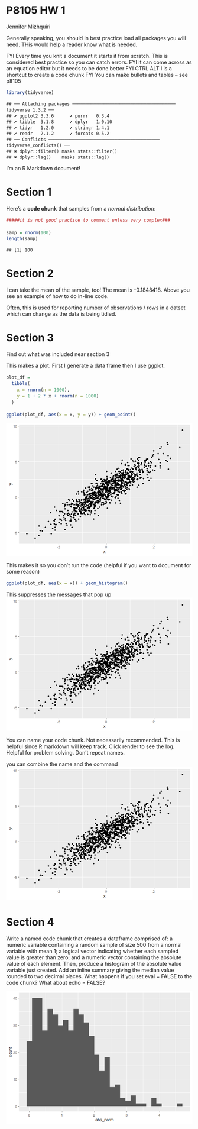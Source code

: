 P8105 HW 1
================
Jennifer Mizhquiri

Generally speaking, you should in best practice load all packages you
will need. THis would help a reader know what is needed.

FYI Every time you knit a document it starts it from scratch. This is
considered best practice so you can catch errors. FYI it can come across
as an equation editor but it needs to be done better FYI CTRL ALT I is a
shortcut to create a code chunk FYI You can make bullets and tables –
see p8105

``` r
library(tidyverse)
```

    ## ── Attaching packages ─────────────────────────────────────── tidyverse 1.3.2 ──
    ## ✔ ggplot2 3.3.6      ✔ purrr   0.3.4 
    ## ✔ tibble  3.1.8      ✔ dplyr   1.0.10
    ## ✔ tidyr   1.2.0      ✔ stringr 1.4.1 
    ## ✔ readr   2.1.2      ✔ forcats 0.5.2 
    ## ── Conflicts ────────────────────────────────────────── tidyverse_conflicts() ──
    ## ✖ dplyr::filter() masks stats::filter()
    ## ✖ dplyr::lag()    masks stats::lag()

I’m an R Markdown document!

# Section 1

Here’s a **code chunk** that samples from a *normal distribution*:

``` r
#####it is not good practice to comment unless very complex###

samp = rnorm(100)
length(samp)
```

    ## [1] 100

# Section 2

I can take the mean of the sample, too! The mean is -0.1848418. Above
you see an example of how to do in-line code.

Often, this is used for reporting number of observations / rows in a
datset which can change as the data is being tidied.

# Section 3

Find out what was included near section 3

This makes a plot. First I generate a data frame then I use ggplot.

``` r
plot_df = 
  tibble(
    x = rnorm(n = 1000),
    y = 1 + 2 * x + rnorm(n = 1000)
  )

ggplot(plot_df, aes(x = x, y = y)) + geom_point()
```

![](p8105_hw1_JSM2182_files/figure-gfm/unnamed-chunk-3-1.png)<!-- -->

This makes it so you don’t run the code (helpful if you want to document
for some reason)

``` r
ggplot(plot_df, aes(x = x)) + geom_histogram()
```

This suppresses the messages that pop up
![](p8105_hw1_JSM2182_files/figure-gfm/unnamed-chunk-5-1.png)<!-- -->

You can name your code chunk. Not necessarily recommended. This is
helpful since R markdown will keep track. Click render to see the log.
Helpful for problem solving. Don’t repeat names.

you can combine the name and the command
![](p8105_hw1_JSM2182_files/figure-gfm/chunk_scatterplot-1.png)<!-- -->

# Section 4

Write a named code chunk that creates a dataframe comprised of: a
numeric variable containing a random sample of size 500 from a normal
variable with mean 1; a logical vector indicating whether each sampled
value is greater than zero; and a numeric vector containing the absolute
value of each element. Then, produce a histogram of the absolute value
variable just created. Add an inline summary giving the median value
rounded to two decimal places. What happens if you set eval = FALSE to
the code chunk? What about echo = FALSE?

![](p8105_hw1_JSM2182_files/figure-gfm/unnamed-chunk-6-1.png)<!-- -->
